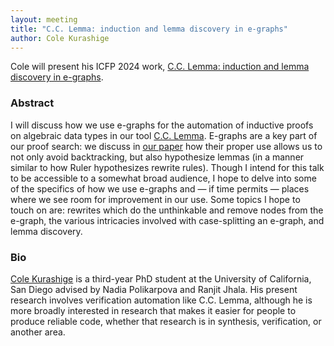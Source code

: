 ```yaml
---
layout: meeting
title: "C.C. Lemma: induction and lemma discovery in e-graphs"
author: Cole Kurashige
---
```


Cole will present his ICFP 2024 work, [C.C. Lemma: induction and lemma discovery in e-graphs](https://dl.acm.org/doi/10.1145/3674653).

### Abstract

I will discuss how we use e-graphs for the automation of inductive proofs on algebraic data types in our tool [C.C. Lemma](https://github.com/cole-k/cc-lemma). E-graphs are a key part of our proof search: we discuss in [our paper](https://cseweb.ucsd.edu/~npolikarpova/publications/icfp24.pdf) how their proper use allows us to not only avoid backtracking, but also hypothesize lemmas (in a manner similar to how Ruler hypothesizes rewrite rules). Though I intend for this talk to be accessible to a somewhat broad audience, I hope to delve into some of the specifics of how we use e-graphs and — if time permits — places where we see room for improvement in our use. Some topics I hope to touch on are: rewrites which do the unthinkable and remove nodes from the e-graph, the various intricacies involved with case-splitting an e-graph, and lemma discovery.

### Bio

[Cole Kurashige](https://cole-k.com) is a third-year PhD student at the University of California, San Diego advised by Nadia Polikarpova and Ranjit Jhala. His present research involves verification automation like C.C. Lemma, although he is more broadly interested in research that makes it easier for people to produce reliable code, whether that research is in synthesis, verification, or another area.
